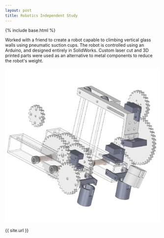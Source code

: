 ```yaml
---
layout: post
title: Robotics Independent Study
---
```


<!-- we need this so that we can access images -->
{% include base.html %}

Worked with a friend to create a robot capable to climbing vertical glass walls using pneumatic suction cups. The robot is controlled using an Arduino, and designed entirely in SolidWorks. Custom laser cut and 3D printed parts were used as an alternative to metal components to reduce the robot's weight.

![Design of Robot in SolidWorks](../img/robotics-independent-study.png)

{{ site.url }}
